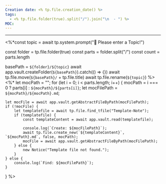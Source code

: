 ```yaml
---
Creation date: <% tp.file.creation_date() %>
tags:
  - <% tp.file.folder(true).split("/").join("\n  - ") %>
MOC:
---
```

---
<%*const topic = await tp.system.prompt("📘 Please enter a Topic!")

const folder = tp.file.folder(true)
const parts = folder.split("/")
const count = parts.length

basePath = `${folder}/${topic}`
await app.vault.createFolder(`${basePath}`).catch(() => {})
await tp.file.move(`${basePath}/` + tp.file.title)
await tp.file.rename(`${topic}`)
%>
<%*
let mocPath = "";
for (let i = 0; i < parts.length; i++) {
	mocPath = i === 0 ? parts[i] : `${mocPath}/${parts[i]}`;
	let mocFilePath = `${mocPath}/${mocPath}.md`;
	
	let mocFile = await app.vault.getAbstractFileByPath(mocFilePath);
	if (!mocFile) {
		let templatefile = await tp.file.find_tfile("Template-Note");
		if (templatefile) {
			const templateContent = await app.vault.read(templatefile);

			console.log(`Create: ${mocFilePath}`);
			await tp.file.create_new(`${templateContent}`, `${mocPath}.md`, false, mocPath);
			mocFile = await app.vault.getAbstractFileByPath(mocFilePath);
		} else {
			new Notice("Template file not found.");
		}
	} else {
		console.log(`Find: ${mocFilePath}`);
	}
}
%>
